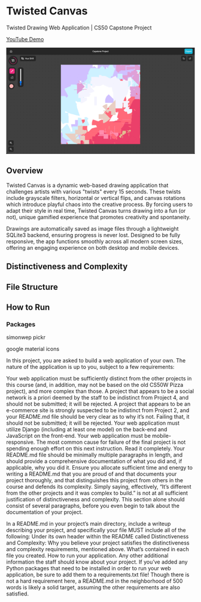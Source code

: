 # Twisted Canvas
Twisted Drawing Web Application | CS50 Capstone Project

[YouTube Demo](https://www.example.com)

![Twisted Canvas Preview](preview.jpg)

## Overview
Twisted Canvas is a dynamic web-based drawing application that challenges artists with various "twists" every 15 seconds. These twists include grayscale filters, horizontal or vertical flips, and canvas rotations which introduce playful chaos into the creative process. By forcing users to adapt their style in real time, Twisted Canvas turns drawing into a fun (or not), unique gamified experience that promotes creativity and spontaneity.

Drawings are automatically saved as image files through a lightweight SQLite3 backend, ensuring progress is never lost. Designed to be fully responsive, the app functions smoothly across all modern screen sizes, offering an engaging experience on both desktop and mobile devices.

## Distinctiveness and Complexity

## File Structure

## How to Run

### Packages

simonwep pickr

google material icons



In this project, you are asked to build a web application of your own. The nature of the application is up to you, subject to a few requirements:

Your web application must be sufficiently distinct from the other projects in this course (and, in addition, may not be based on the old CS50W Pizza project), and more complex than those.
A project that appears to be a social network is a priori deemed by the staff to be indistinct from Project 4, and should not be submitted; it will be rejected.
A project that appears to be an e-commerce site is strongly suspected to be indistinct from Project 2, and your README.md file should be very clear as to why it’s not. Failing that, it should not be submitted; it will be rejected.
Your web application must utilize Django (including at least one model) on the back-end and JavaScript on the front-end.
Your web application must be mobile-responsive.
The most common cause for failure of the final project is not spending enough effort on this next instruction. Read it completely. Your README.md file should be minimally multiple paragraphs in length, and should provide a comprehensive documentation of what you did and, if applicable, why you did it. Ensure you allocate sufficient time and energy to writing a README.md that you are proud of and that documents your project thoroughly, and that distinguishes this project from others in the course and defends its complexity. Simply saying, effectively, “It’s different from the other projects and it was complex to build.” is not at all sufficient justification of distinctiveness and complexity. This section alone should consist of several paragraphs, before you even begin to talk about the documentation of your project.

In a README.md in your project’s main directory, include a writeup describing your project, and specifically your file MUST include all of the following:
Under its own header within the README called Distinctiveness and Complexity: Why you believe your project satisfies the distinctiveness and complexity requirements, mentioned above.
What’s contained in each file you created.
How to run your application.
Any other additional information the staff should know about your project.
If you’ve added any Python packages that need to be installed in order to run your web application, be sure to add them to a requirements.txt file!
Though there is not a hard requirement here, a README.md in the neighborhood of 500 words is likely a solid target, assuming the other requirements are also satisfied.